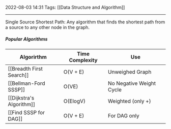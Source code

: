 2022-08-03 14:31
Tags: [[Data Structure and Algorithm]]
- - - - - - - - - - - - - - - - - - - - - - - - - - - - -   

Single Source Shortest Path: Any algorithm that finds the shortest path from a source to any other node in the graph.

##### Popular Algorithms

| Algorirthm               | Time Complexity | Use                      |
| ------------------------ | --------------- | ------------------------ |
| [[Breadth First Search]] | O(V + E)        | Unweighed Graph          |
| [[Bellman-Ford SSSP]]    | O(VE)           | No Negative Weight Cycle |
| [[Dijkstra's Algorithm]] | O(ElogV)        | Weighted (only +)        |
| [[Find SSSP for DAG]]    | O(V + E)        | For DAG only             |


